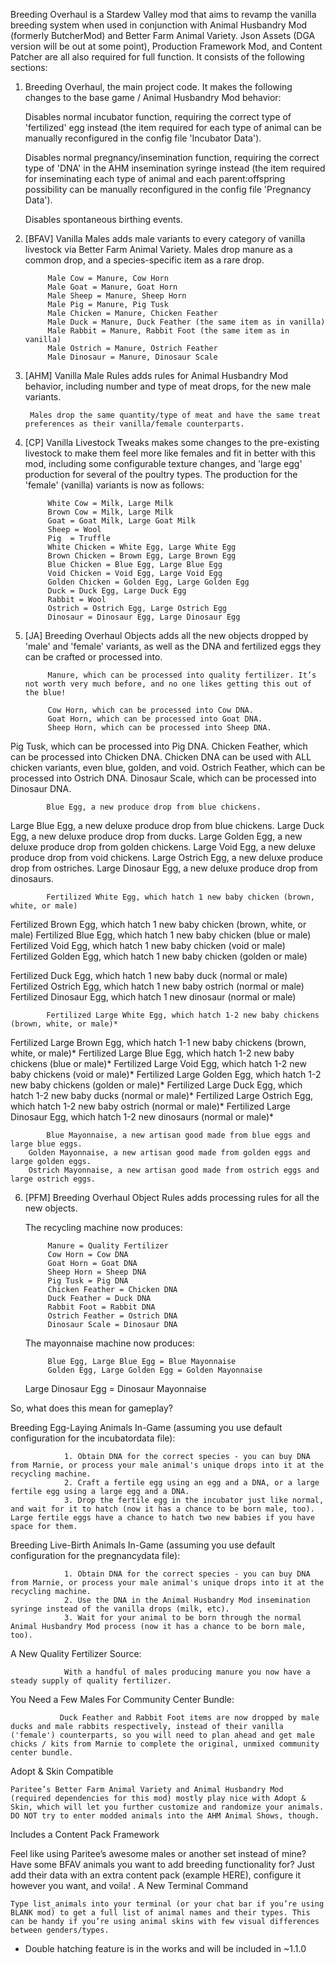 
Breeding Overhaul is a Stardew Valley mod that aims to revamp the vanilla breeding system when used in conjunction with Animal Husbandry Mod (formerly ButcherMod) and Better Farm Animal Variety. Json Assets (DGA version will be out at some point), Production Framework Mod, and Content Patcher are all also required for full function. It consists of the following sections:

1. Breeding Overhaul, the main project code. It makes the following changes to the base game / Animal Husbandry Mod behavior:

 	Disables normal incubator function, requiring the correct type of 'fertilized' egg instead (the item required for each type of animal can be manually reconfigured in the config file 'Incubator Data').
        
	Disables normal pregnancy/insemination function, requiring the correct type of 'DNA' in the AHM insemination syringe instead (the item required for inseminating each type of animal and each parent:offspring possibility can be manually reconfigured in the config file 'Pregnancy Data').

	Disables spontaneous birthing events.
    
2. [BFAV] Vanilla Males adds male variants to every category of vanilla livestock via Better Farm Animal Variety. Males drop manure as a common drop, and a species-specific item as a rare drop. 
        
        	Male Cow = Manure, Cow Horn
        	Male Goat = Manure, Goat Horn    
        	Male Sheep = Manure, Sheep Horn     
        	Male Pig = Manure, Pig Tusk     
        	Male Chicken = Manure, Chicken Feather  
        	Male Duck = Manure, Duck Feather (the same item as in vanilla) 
        	Male Rabbit = Manure, Rabbit Foot (the same item as in vanilla)
        	Male Ostrich = Manure, Ostrich Feather
        	Male Dinosaur = Manure, Dinosaur Scale

3. [AHM] Vanilla Male Rules adds rules for Animal Husbandry Mod behavior, including number and type of meat drops, for the new male variants. 

        Males drop the same quantity/type of meat and have the same treat preferences as their vanilla/female counterparts.

4. [CP] Vanilla Livestock Tweaks makes some changes to the pre-existing livestock to make them feel more like females and fit in better with this mod, including some configurable texture changes, and 'large egg' production for several of the poultry types. The production for the 'female' (vanilla) variants is now as follows:
        
        	White Cow = Milk, Large Milk
        	Brown Cow = Milk, Large Milk
        	Goat = Goat Milk, Large Goat Milk
        	Sheep = Wool
        	Pig  = Truffle
        	White Chicken = White Egg, Large White Egg
        	Brown Chicken = Brown Egg, Large Brown Egg 
        	Blue Chicken = Blue Egg, Large Blue Egg
        	Void Chicken = Void Egg, Large Void Egg
        	Golden Chicken = Golden Egg, Large Golden Egg
        	Duck = Duck Egg, Large Duck Egg
        	Rabbit = Wool
        	Ostrich = Ostrich Egg, Large Ostrich Egg    
        	Dinosaur = Dinosaur Egg, Large Dinosaur Egg
        
5. [JA] Breeding Overhaul Objects adds all the new objects dropped by 'male' and 'female' variants, as well as the DNA and fertilized eggs they can be crafted or processed into.
        
        	Manure, which can be processed into quality fertilizer. It’s not worth very much before, and no one likes getting this out of the blue!
     
        	Cow Horn, which can be processed into Cow DNA. 
        	Goat Horn, which can be processed into Goat DNA.
        	Sheep Horn, which can be processed into Sheep DNA.
Pig Tusk, which can be processed into Pig DNA.
Chicken Feather, which can be processed into Chicken DNA. Chicken DNA can be used with ALL chicken variants, even blue, golden, and void. 
Ostrich Feather, which can be processed into Ostrich DNA. 
Dinosaur Scale, which can be processed into Dinosaur DNA.
             
        	Blue Egg, a new produce drop from blue chickens.
Large Blue Egg, a new deluxe produce drop from blue chickens.
Large Duck Egg, a new deluxe produce drop from ducks.
Large Golden Egg, a new deluxe produce drop from golden chickens.
Large Void Egg, a new deluxe produce drop from void chickens.
Large Ostrich Egg, a new deluxe produce drop from ostriches. 
Large Dinosaur Egg, a new deluxe produce drop from dinosaurs. 
        
        	Fertilized White Egg, which hatch 1 new baby chicken (brown, white, or male)
Fertilized Brown Egg, which hatch 1 new baby chicken (brown, white, or male)
Fertilized Blue Egg, which hatch 1 new baby chicken (blue or male)
Fertilized Void Egg, which hatch 1 new baby chicken (void or male)
Fertilized Golden Egg, which hatch 1 new baby chicken (golden or male)

Fertilized Duck Egg, which hatch 1 new baby duck (normal or male)
Fertilized Ostrich Egg, which hatch 1 new baby ostrich (normal or male)
Fertilized Dinosaur Egg, which hatch 1 new dinosaur (normal or male)
        
        	Fertilized Large White Egg, which hatch 1-2 new baby chickens (brown, white, or male)*
Fertilized Large Brown Egg, which hatch 1-1 new baby chickens (brown, white, or male)*
Fertilized Large Blue Egg, which hatch 1-2 new baby chickens (blue or male)*
Fertilized Large Void Egg, which hatch 1-2 new baby chickens (void or male)*
Fertilized Large Golden Egg, which hatch 1-2 new baby chickens (golden or male)*
Fertilized Large Duck Egg, which hatch 1-2 new baby ducks (normal or male)*
Fertilized Large Ostrich Egg, which hatch 1-2 new baby ostrich (normal or male)*
Fertilized Large Dinosaur Egg, which hatch 1-2 new dinosaurs (normal or male)*
        
        	Blue Mayonnaise, a new artisan good made from blue eggs and large blue eggs.
		Golden Mayonnaise, a new artisan good made from golden eggs and large golden eggs.
		Ostrich Mayonnaise, a new artisan good made from ostrich eggs and large ostrich eggs.
        
6. [PFM] Breeding Overhaul Object Rules adds processing rules for all the new objects. 

    The recycling machine now produces:
       
        	Manure = Quality Fertilizer
        	Cow Horn = Cow DNA     
        	Goat Horn = Goat DNA
        	Sheep Horn = Sheep DNA
        	Pig Tusk = Pig DNA
        	Chicken Feather = Chicken DNA
        	Duck Feather = Duck DNA
        	Rabbit Foot = Rabbit DNA
        	Ostrich Feather = Ostrich DNA
        	Dinosaur Scale = Dinosaur DNA
        
     The mayonnaise machine now produces:
        
        	Blue Egg, Large Blue Egg = Blue Mayonnaise
        	Golden Egg, Large Golden Egg = Golden Mayonnaise
	Large Dinosaur Egg = Dinosaur Mayonnaise

So, what does this mean for gameplay? 

Breeding Egg-Laying Animals In-Game (assuming you use default configuration for the incubatordata file):

                1. Obtain DNA for the correct species - you can buy DNA from Marnie, or process your male animal's unique drops into it at the recycling machine. 
                2. Craft a fertile egg using an egg and a DNA, or a large fertile egg using a large egg and a DNA.
                3. Drop the fertile egg in the incubator just like normal, and wait for it to hatch (now it has a chance to be born male, too). Large fertile eggs have a chance to hatch two new babies if you have space for them.

Breeding Live-Birth Animals In-Game (assuming you use default configuration for the pregnancydata file):

                1. Obtain DNA for the correct species - you can buy DNA from Marnie, or process your male animal's unique drops into it at the recycling machine. 
                2. Use the DNA in the Animal Husbandry Mod insemination syringe instead of the vanilla drops (milk, etc). 
                3. Wait for your animal to be born through the normal Animal Husbandry Mod process (now it has a chance to be born male, too). 

A New Quality Fertilizer Source:

                With a handful of males producing manure you now have a steady supply of quality fertilizer. 

You Need a Few Males For Community Center Bundle:

               Duck Feather and Rabbit Foot items are now dropped by male ducks and male rabbits respectively, instead of their vanilla ('female') counterparts, so you will need to plan ahead and get male chicks / kits from Marnie to complete the original, unmixed community center bundle.

Adopt & Skin Compatible 

	Paritee’s Better Farm Animal Variety and Animal Husbandry Mod  (required dependencies for this mod) mostly play nice with Adopt & Skin, which will let you further customize and randomize your animals. DO NOT try to enter modded animals into the AHM Animal Shows, though.

Includes a Content Pack Framework

Feel like using Paritee’s awesome males or another set instead of mine? Have some BFAV animals you want to add breeding functionality for? Just add their data with an extra content pack (example HERE), configure it however you want, and voila! 
. 
A New Terminal Command

	Type list_animals into your terminal (or your chat bar if you’re using BLANK mod) to get a full list of animal names and their types. This can be handy if you’re using animal skins with few visual differences between genders/types.



* Double hatching feature is in the works and will be included in ~1.1.0
